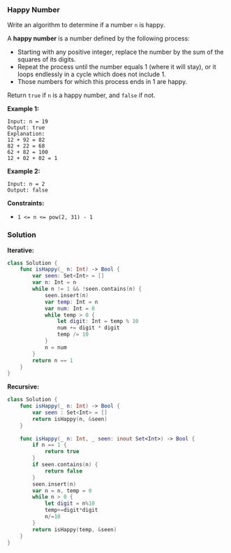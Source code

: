 
### Happy Number

Write an algorithm to determine if a number `n` is happy.

A __happy number__ is a number defined by the following process:
* Starting with any positive integer, replace the number by the sum of the squares of its digits.
* Repeat the process until the number equals 1 (where it will stay), or it loops endlessly in a cycle which does not include 1.
* Those numbers for which this process ends in 1 are happy.

Return `true` if `n` is a happy number, and `false` if not.

__Example 1:__
```
Input: n = 19
Output: true
Explanation:
12 + 92 = 82
82 + 22 = 68
62 + 82 = 100
12 + 02 + 02 = 1
```
__Example 2:__
```
Input: n = 2
Output: false
```

__Constraints:__
* `1 <= n <= pow(2, 31) - 1`

### Solution
__Iterative:__
```Swift
class Solution {
    func isHappy(_ n: Int) -> Bool {
        var seen: Set<Int> = []
        var n: Int = n
        while n != 1 && !seen.contains(n) {
            seen.insert(n)
            var temp: Int = n
            var num: Int = 0
            while temp > 0 {
                let digit: Int = temp % 10
                num += digit * digit
                temp /= 10
            }
            n = num
        }
        return n == 1
    }
}
```
__Recursive:__
```Swift
class Solution {
    func isHappy(_ n: Int) -> Bool {
        var seen : Set<Int> = []
        return isHappy(n, &seen)
    }
    
    func isHappy(_ n: Int, _ seen: inout Set<Int>) -> Bool {
        if n == 1 {
            return true
        }
        if seen.contains(n) {
            return false
        }
        seen.insert(n)
        var n = n, temp = 0
        while n > 0 {
            let digit = n%10
            temp+=digit*digit
            n/=10
        }
        return isHappy(temp, &seen)
    }
}
```